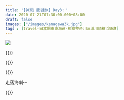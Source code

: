 ```yaml
---
title: '[神奈川衝撞旅] Day3：'
date: 2020-07-21T07:30:00.000+08:00
draft: false
images: ["/images/kanagawa3k.jpg"]
tags : [travel-日本関東東海道-相模神奈川三浦川崎横浜鎌倉]
---
```


![](/images/kanagawa3k.jpg)



{{<youtube nNzNFXFF5mI>}}



{{<youtube TJHPHh1Yb24>}}



{{<youtube gQiccF2B_SI>}}

走落海喇～


{{<kanagawa>}}
